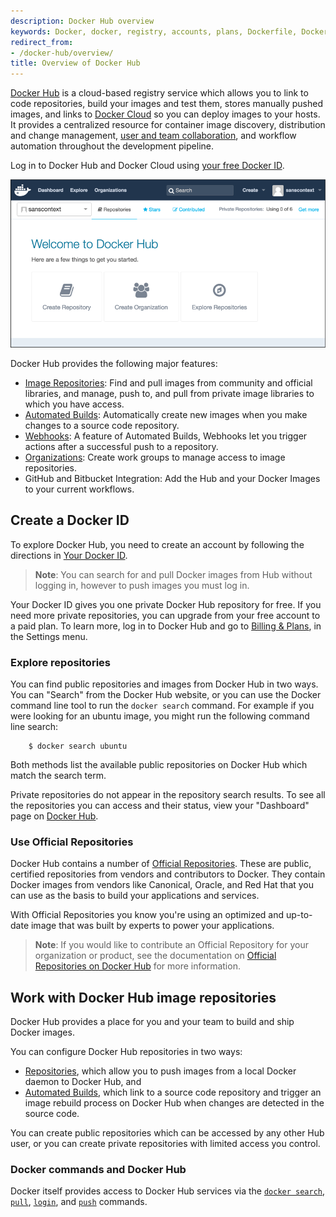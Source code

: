 ```yaml
---
description: Docker Hub overview
keywords: Docker, docker, registry, accounts, plans, Dockerfile, Docker Hub, docs, documentation, accounts, organizations, repositories, groups, teams
redirect_from:
- /docker-hub/overview/
title: Overview of Docker Hub
---
```


[Docker Hub](https://hub.docker.com) is a cloud-based registry service which
allows you to link to code repositories, build your images and test them, stores
manually pushed images, and links to [Docker Cloud](/docker-cloud/) so you can
deploy images to your hosts. It provides a centralized resource for container
image discovery, distribution and change management,
[user and team collaboration](/docker-hub/orgs.md), and workflow automation
throughout the development pipeline.

Log in to Docker Hub and Docker Cloud using
[your free Docker ID](/docker-hub/accounts.md).

![Getting started with Docker Hub](/docker-hub/images/getting-started.png)

Docker Hub provides the following major features:

* [Image Repositories](/docker-hub/repos.md): Find and pull images from
  community and official libraries, and manage, push to, and pull from private
  image libraries to which you have access.
* [Automated Builds](/docker-hub/builds.md): Automatically create new images
  when you make changes to a source code repository.
* [Webhooks](/docker-hub/webhooks.md): A feature of Automated Builds, Webhooks
  let you trigger actions after a successful push to a repository.
* [Organizations](/docker-hub/orgs.md): Create work groups to manage access to
  image repositories.
* GitHub and Bitbucket Integration: Add the Hub and your Docker Images to your
  current workflows.


## Create a Docker ID

To explore Docker Hub, you need to create an account by following the
directions in [Your Docker ID](/docker-hub/accounts.md).

> **Note**: You can search for and pull Docker images from Hub without logging
> in, however to push images you must log in.

Your Docker ID gives you one private Docker Hub repository for free. If you need
more private repositories, you can upgrade from your free account to a paid
plan. To learn more, log in to Docker Hub and go to [Billing &
Plans](https://hub.docker.com/account/billing-plans/), in the Settings menu.

### Explore repositories

You can find public repositories and images from Docker Hub in two ways. You can
"Search" from the Docker Hub website, or you can use the Docker command line
tool to run the `docker search` command. For example if you were looking for an
ubuntu image, you might run the following command line search:

```
    $ docker search ubuntu
```

Both methods list the available public repositories on Docker Hub which match
the search term.

Private repositories do not appear in the repository search results. To see all
the repositories you can access and their status, view your "Dashboard" page on
[Docker Hub](https://hub.docker.com).

### Use Official Repositories

Docker Hub contains a number of [Official
Repositories](http://hub.docker.com/explore/). These are public, certified
repositories from vendors and contributors to Docker. They contain Docker images
from vendors like Canonical, Oracle, and Red Hat that you can use as the basis
to build your applications and services.

With Official Repositories you know you're using an optimized and
up-to-date image that was built by experts to power your applications.

> **Note**: If you would like to contribute an Official Repository for your
> organization or product, see the documentation on
> [Official Repositories on Docker Hub](/docker-hub/official_repos.md) for more
> information.


##  Work with Docker Hub image repositories

Docker Hub provides a place for you and your team to build and ship Docker
images.

You can configure Docker Hub repositories in two ways:

* [Repositories](/docker-hub/repos.md), which allow you to push images from a
  local Docker daemon to Docker Hub, and
* [Automated Builds](/docker-hub/builds.md), which link to a source code
  repository and trigger an image rebuild process on Docker Hub when changes are
  detected in the source code.

You can create public repositories which can be accessed by any other Hub user,
or you can create private repositories with limited access you control.

### Docker commands and Docker Hub

Docker itself provides access to Docker Hub services via the
[`docker search`](/engine/reference/commandline/search.md),
[`pull`](/engine/reference/commandline/pull.md),
[`login`](/engine/reference/commandline/login.md), and
[`push`](/engine/reference/commandline/push.md) commands.

